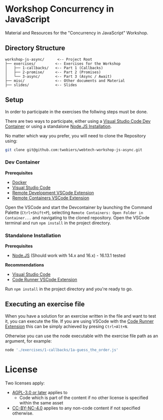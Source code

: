 # Workshop Concurrency in JavaScript

Material and Resources for the "Concurrency in JavaScript" Workshop. 

## Directory Structure
```
workshop-js-async/      <-- Project Root
├── exercises/         <-- Exercises for the Workshop
│   ├── 1-callbacks/   <-- Part 1 (Callbacks)
│   ├── 2-promise/     <-- Part 2 (Promises)
│   └── 3-async/       <-- Part 3 (Async / Await)
├── misc/              <-- Other documents and Material
├── slides/            <-- Slides
```

## Setup

In order to participate in the exercises the follwing steps must be done.

There are two ways to participate, either using a [Visual Studio Code Dev Container](https://code.visualstudio.com/docs/remote/containers) or using a standalone [Node.JS Installation](https://nodejs.org/en/).

No matter which way you prefer, you will need to clone the Repository using:

```sh
git clone git@github.com:twobiers/webtech-workshop-js-async.git
```

### Dev Container

**Prerequisites**
- [Docker](https://www.docker.com/)
- [Visual Studio Code](https://code.visualstudio.com/)
- [Remote Development VSCode Extension](https://marketplace.visualstudio.com/items?itemName=ms-vscode-remote.vscode-remote-extensionpack)
- [Remote Containers VSCode Extension](https://marketplace.visualstudio.com/items?itemName=ms-vscode-remote.remote-containers)


Open the VSCode and start the Devcontainer by launching the Command Palette (`Ctrl+Shift+P`), selecting `Remote Containers: Open Folder in Container...` and navigating to the cloned repository.
Open the VSCode terminal and run `npm install` in the project directory.

### Standalone Installation

**Prerequisites**
- [Node.JS](https://nodejs.org/en/) (Should work with 14.x and 16.x) - 16.13.1 tested

**Recommendations**
- [Visual Studio Code](https://code.visualstudio.com/)
- [Code Runner VSCode Extension](https://marketplace.visualstudio.com/items?itemName=formulahendry.code-runner)


Run `npm install` in the project directory and you're ready to go.

## Executing an exercise file

When you have a solution for an exercise written in the file and want to test it, you can execute the file. If you are using VSCode with the [Code Runner Extension](https://marketplace.visualstudio.com/items?itemName=formulahendry.code-runner) this can be simply achieved by presing `Ctrl+Alt+N`. 

Otherwise you can use the node executable with the exercise file path as an argument, for example:
```js
node './exercises/1-callbacks/1a-guess_the_order.js'
```

# License

Two licenses apply:

* [AGPL-3.0 or later](./LICENSE.AGPL-3.0-or-later) applies to
    * Code which is part of the content if no other license is specified within the same asset
* [CC-BY-NC-4.0](./LICENSE.CC-BY-NC-4.0) applies to any non-code content if not specified otherwise.
